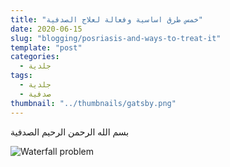 ```yaml
---
title: "خمس طرق اساسية وفعالة لعلاج الصدفية"
date: 2020-06-15
slug: "blogging/posriasis-and-ways-to-treat-it"
template: "post"
categories:
  - جلدية
tags:
  - جلدية
  - صدفية
thumbnail: "../thumbnails/gatsby.png"
---
```


بسم الله الرحمن الرحيم
الصدفية

![Waterfall problem](../images/300px-Psoriasis_on_back1.jpg")
<!--stackedit_data:
eyJwcm9wZXJ0aWVzIjoidGl0bGU6INiu2YXYsyDYt9ix2YIg2K
fYs9in2LPZitipINmI2YHYudin2YTYqSDZhNi52YTYp9isINin
2YTYtdiv2YHZitipXG50YWdzOiAn2LXYr9mB2YrYqSwg2KzZhN
iv2YrYqSwg2KfZh9mFINi32LHZgiDYp9mE2LnZhNin2KwnXG5j
YXRlZ29yaWVzOiDYrNmE2K/ZitipXG5mZWF0dXJlZEltYWdlOi
Bjb250ZW50L2ltYWdlcy8zMDBweC1Qc29yaWFzaXNfb25fYmFj
azEuanBnXG5kYXRlOiAnMjAyMC0wNi0xNSdcbiIsImhpc3Rvcn
kiOlsxMDI0MzI0OTkzLC0xNzE5MDQ4MTEwLC05NTE4NDcyMSwx
NDYxOTAwOTgyLDEwMDk0NDc1MjddfQ==
-->